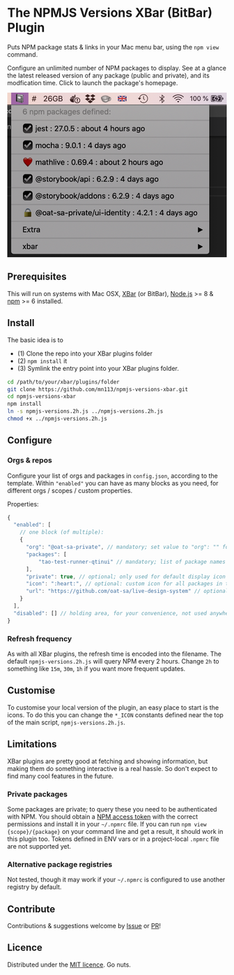 # The NPMJS Versions XBar (BitBar) Plugin

Puts NPM package stats & links in your Mac menu bar, using the `npm view` command.

Configure an unlimited number of NPM packages to display. See at a glance the latest released version of any package (public and private), and its modfication time. Click to launch the package's homepage.

![NPM versions plugin](screenshot1.png)

## Prerequisites

This will run on systems with Mac OSX, [XBar](https://github.com/matryer/xbar) (or BitBar), [Node.js](https://nodejs.org/) >= 8 & [npm](https://www.npmjs.com/package/npm) >= 6 installed.

## Install

The basic idea is to

* (1) Clone the repo into your XBar plugins folder
* (2) `npm install` it
* (3) Symlink the entry point into your XBar plugins folder.

```sh
cd /path/to/your/xbar/plugins/folder
git clone https://github.com/mn113/npmjs-versions-xbar.git
cd npmjs-versions-xbar
npm install
ln -s npmjs-versions.2h.js ../npmjs-versions.2h.js
chmod +x ../npmjs-versions.2h.js
```

## Configure

### Orgs & repos

Configure your list of orgs and packages in `config.json`, according to the template. Within `"enabled"` you can have as many blocks as you need, for different orgs / scopes / custom properties.

Properties:

```js
{
  "enabled": [
    // one block (of multiple):
    {
      "org": "@oat-sa-private", // mandatory; set value to "org": "" for unscoped packages
      "packages": [
          "tao-test-runner-qtinui" // mandatory; list of package names
      ],
      "private": true, // optional; only used for default display icon
      "icon": ":heart:", // optional: custom icon for all packages in this group
      "url": "https://github.com/oat-sa/live-design-system" // optional; alternative url, in case package doesn't contain a homepage value (monorepos etc.)
    }
  ],
  "disabled": [] // holding area, for your convenience, not used anywhere
}
```

### Refresh frequency

As with all XBar plugins, the refresh time is encoded into the filename. The default `npmjs-versions.2h.js` will query NPM every 2 hours. Change `2h` to something like `15m`, `30m`, `1h` if you want more frequent updates.

## Customise

To customise your local version of the plugin, an easy place to start is the icons. To do this you can change the `*_ICON` constants defined near the top of the main script, `npmjs-versions.2h.js`.

## Limitations

XBar plugins are pretty good at fetching and showing information, but making them do something interactive is a real hassle. So don't expect to find many cool features in the future.

### Private packages

Some packages are private; to query these you need to be authenticated with NPM. You should obtain a [NPM access token](https://docs.npmjs.com/creating-and-viewing-access-tokens) with the correct permissions and install it in your `~/.npmrc` file. If you can run `npm view {scope}/{package}` on your command line and get a result, it should work in this plugin too. Tokens defined in ENV vars or in a project-local `.npmrc` file are not supported yet.

### Alternative package registries

Not tested, though it may work if your `~/.npmrc` is configured to use another registry by default.

## Contribute

Contributions & suggestions welcome by [Issue](issues) or [PR](pulls)!

## Licence

Distributed under the [MIT licence](./LICENSE). Go nuts.
